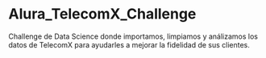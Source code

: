 # Alura_TelecomX_Challenge
Challenge de Data Science donde importamos, limpiamos y análizamos los datos de TelecomX para ayudarles a mejorar la fidelidad de sus clientes.
